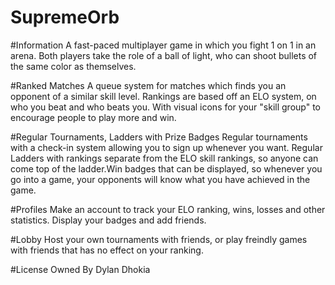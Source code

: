 SupremeOrb
==========

#Information
  A fast-paced multiplayer game in which you fight 1 on 1 in an arena. Both players take the role of a ball of light, who can shoot bullets of the same color as themselves.

#Ranked Matches
  A queue system for matches which finds you an opponent of a similar skill level. Rankings are based off an ELO system, on who you beat and who beats you. With visual icons for your "skill group" to encourage people to play more and win.
  
#Regular Tournaments, Ladders with Prize Badges
  Regular tournaments with a check-in system allowing you to sign up whenever you want. Regular Ladders with rankings separate from the ELO skill rankings, so anyone can come top of the ladder.Win badges that can be displayed, so whenever you go into a game, your opponents will know what you have achieved in the game.

#Profiles
  Make an account to track your ELO ranking, wins, losses and other statistics. Display your badges and add friends.
  
#Lobby
  Host your own tournaments with friends, or play freindly games with friends that has no effect on your ranking.

#License
  Owned By Dylan Dhokia
